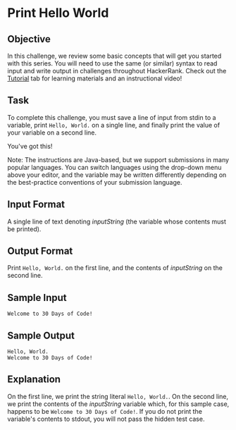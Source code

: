 # Print Hello World

## Objective 
In this challenge, we review some basic concepts that will get you started with this series. You will need to use the same (or similar) syntax to read input and write output in challenges throughout HackerRank. Check out the [Tutorial](https://github.com/agoila/30daysofCode/tree/master/Day%200/Tutorial) tab for learning materials and an instructional video!

## Task 
To complete this challenge, you must save a line of input from stdin to a variable, print `Hello, World.` on a single line, and finally print the value of your variable on a second line.

You've got this!

Note: The instructions are Java-based, but we support submissions in many popular languages. You can switch languages using the drop-down menu above your editor, and the  variable may be written differently depending on the best-practice conventions of your submission language.

## Input Format
A single line of text denoting *inputString* (the variable whose contents must be printed).

## Output Format
Print `Hello, World.` on the first line, and the contents of *inputString* on the second line.

## Sample Input
`Welcome to 30 Days of Code!`

## Sample Output
```
Hello, World.
Welcome to 30 Days of Code!
```

## Explanation
On the first line, we print the string literal `Hello, World.`. On the second line, we print the contents of the *inputString* variable which, for this sample case, happens to be `Welcome to 30 Days of Code!`. If you do not print the variable's contents to stdout, you will not pass the hidden test case.
